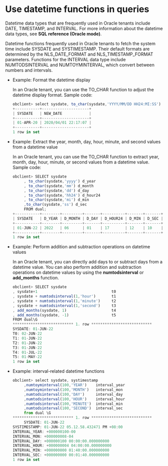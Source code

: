 # Use datetime functions in queries

Datetime data types that are frequently used in Oracle tenants include DATE, TIMESTAMP, and INTERVAL. For more information about the datetime data types, see **SQL reference (Oracle mode)**. 

Datetime functions frequently used in Oracle tenants to fetch the system time include SYSDATE and SYSTIMESTAMP. Their default formats are determined by the NLS_DATE_FORMAT and NLS_TIMESTAMP_FORMAT parameters. Functions for the INTERVAL data type include NUMTODSINTERVAL and NUMTOYMINTERVAL, which convert between numbers and intervals. 

* Example: Format the datetime display 

   In an Oracle tenant, you can use the TO_CHAR function to adjust the datetime display format. Sample code:

   ```javascript
   obclient> select sysdate, to_char(sysdate,'YYYY/MM/DD HH24:MI:SS') new_date from dual;
   +-----------+---------------------+
   | SYSDATE   | NEW_DATE            |
   +-----------+---------------------+
   | 01-APR-20 | 2020/04/01 22:17:07 |
   +-----------+---------------------+
   1 row in set
   ```

* Example: Extract the year, month, day, hour, minute, and second values from a datetime value 

   In an Oracle tenant, you can use the TO_CHAR function to extract year, month, day, hour, minute, or second values from a datetime value. Sample code:

   ```javascript
   obclient> SELECT sysdate
        , to_char(sysdate,'yyyy') d_year
        , to_char(sysdate,'mm') d_month
        , to_char(sysdate,'dd') d_day
        , to_char(sysdate,'hh24') d_hour24
        , to_char(sysdate,'mi') d_min
        ,to_char(sysdate,'ss') d_sec
        FROM dual;
   +-----------+--------+---------+-------+----------+-------+-------+
   | SYSDATE   | D_YEAR | D_MONTH | D_DAY | D_HOUR24 | D_MIN | D_SEC |
   +-----------+--------+---------+-------+----------+-------+-------+
   | 01-JUN-22 | 2022   | 06      | 01    | 17       | 12    | 10    |
   +-----------+--------+---------+-------+----------+-------+-------+
   1 row in set
   ```

* Example: Perform addition and subtraction operations on datetime values 

   In an Oracle tenant, you can directly add days to or subtract days from a datetime value. You can also perform addition and subtraction operations on datetime values by using the **numtodsinterval** or **add_months** function. 

   ```javascript
   obclient> SELECT sysdate
   , sysdate+1                                 t0
   , sysdate + numtodsinterval(1,'hour')       t1
   , sysdate + numtodsinterval(1,'minute')     t2
   , sysdate + numtodsinterval(1,'second')     t3
   , add_months(sysdate, 1)                    t4
   , add_months(sysdate, -1)                   t5
   FROM dual\G
   *************************** 1. row ***************************
   SYSDATE: 01-JUN-22
   T0: 02-JUN-22
   T1: 01-JUN-22
   T2: 01-JUN-22
   T3: 01-JUN-22
   T4: 01-JUL-22
   T5: 01-MAY-22
   1 row in set
   ```

* Example: interval-related datetime functions 

   ```javascript
   obclient> select sysdate, systimestamp
        ,numtoyminterval(100,'YEAR')    interval_year
        ,numtoyminterval(100,'MONTH')   interval_mon
        ,numtodsinterval(100,'DAY')     interval_day
        ,numtodsinterval(100,'HOUR')    interval_hour
        ,numtodsinterval(100,'MINUTE')  interval_min
        ,numtodsinterval(100,'SECOND')  interval_sec
        from dual \G
   *************************** 1. row ***************************
        SYSDATE: 01-JUN-22
   SYSTIMESTAMP: 01-JUN-22 05.12.58.432471 PM +08:00
   INTERVAL_YEAR: +000000100-00
   INTERVAL_MON: +000000008-04
   INTERVAL_DAY: +000000100 00:00:00.000000000
   INTERVAL_HOUR: +000000004 04:00:00.000000000
   INTERVAL_MIN: +000000000 01:40:00.000000000
   INTERVAL_SEC: +000000000 00:01:40.000000000
   1 row in set
   ```
